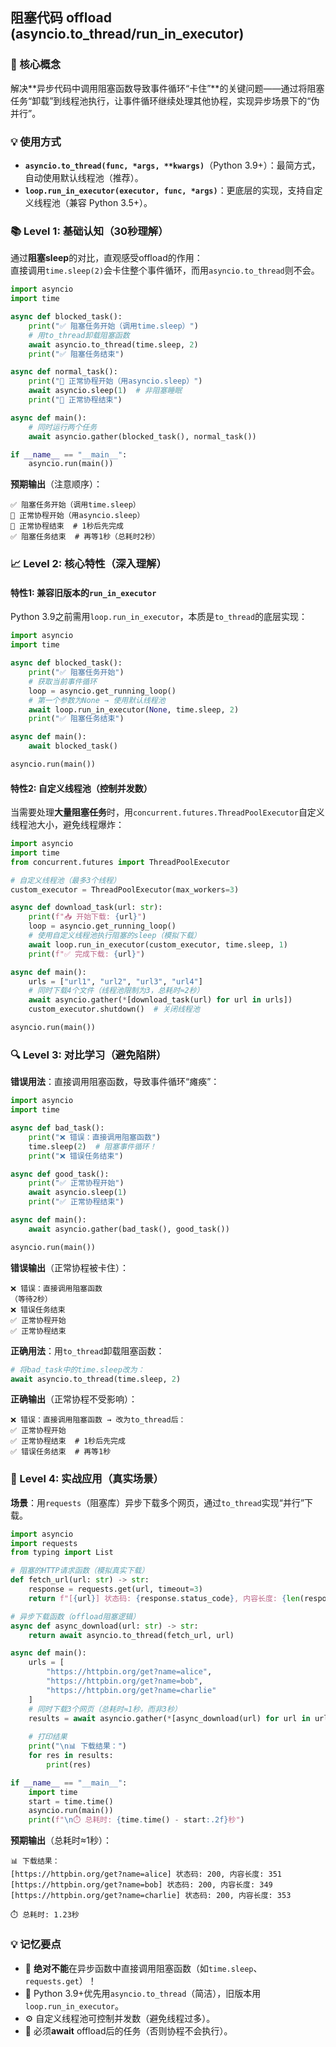 ## 阻塞代码 offload (asyncio.to_thread/run_in_executor)

### 🎯 核心概念
解决**异步代码中调用阻塞函数导致事件循环“卡住”**的关键问题——通过将阻塞任务“卸载”到线程池执行，让事件循环继续处理其他协程，实现异步场景下的“伪并行”。


### 💡 使用方式
- **`asyncio.to_thread(func, *args, **kwargs)`**（Python 3.9+）：最简方式，自动使用默认线程池（推荐）。  
- **`loop.run_in_executor(executor, func, *args)`**：更底层的实现，支持自定义线程池（兼容 Python 3.5+）。  


### 📚 Level 1: 基础认知（30秒理解）
通过**阻塞sleep**的对比，直观感受offload的作用：  
直接调用`time.sleep(2)`会卡住整个事件循环，而用`asyncio.to_thread`则不会。

```python
import asyncio
import time

async def blocked_task():
    print("✅ 阻塞任务开始（调用time.sleep）")
    # 用to_thread卸载阻塞函数
    await asyncio.to_thread(time.sleep, 2)  
    print("✅ 阻塞任务结束")

async def normal_task():
    print("🔄 正常协程开始（用asyncio.sleep）")
    await asyncio.sleep(1)  # 非阻塞睡眠
    print("🔄 正常协程结束")

async def main():
    # 同时运行两个任务
    await asyncio.gather(blocked_task(), normal_task())

if __name__ == "__main__":
    asyncio.run(main())
```

**预期输出**（注意顺序）：
```
✅ 阻塞任务开始（调用time.sleep）
🔄 正常协程开始（用asyncio.sleep）
🔄 正常协程结束  # 1秒后先完成
✅ 阻塞任务结束  # 再等1秒（总耗时2秒）
```


### 📈 Level 2: 核心特性（深入理解）

#### 特性1: 兼容旧版本的`run_in_executor`
Python 3.9之前需用`loop.run_in_executor`，本质是`to_thread`的底层实现：

```python
import asyncio
import time

async def blocked_task():
    print("✅ 阻塞任务开始")
    # 获取当前事件循环
    loop = asyncio.get_running_loop()
    # 第一个参数为None → 使用默认线程池
    await loop.run_in_executor(None, time.sleep, 2)  
    print("✅ 阻塞任务结束")

async def main():
    await blocked_task()

asyncio.run(main())
```


#### 特性2: 自定义线程池（控制并发数）
当需要处理**大量阻塞任务**时，用`concurrent.futures.ThreadPoolExecutor`自定义线程池大小，避免线程爆炸：

```python
import asyncio
import time
from concurrent.futures import ThreadPoolExecutor

# 自定义线程池（最多3个线程）
custom_executor = ThreadPoolExecutor(max_workers=3)

async def download_task(url: str):
    print(f"📥 开始下载: {url}")
    loop = asyncio.get_running_loop()
    # 使用自定义线程池执行阻塞的sleep（模拟下载）
    await loop.run_in_executor(custom_executor, time.sleep, 1)  
    print(f"✅ 完成下载: {url}")

async def main():
    urls = ["url1", "url2", "url3", "url4"]
    # 同时下载4个文件（线程池限制为3，总耗时≈2秒）
    await asyncio.gather(*[download_task(url) for url in urls])
    custom_executor.shutdown()  # 关闭线程池

asyncio.run(main())
```


### 🔍 Level 3: 对比学习（避免陷阱）
**错误用法**：直接调用阻塞函数，导致事件循环“瘫痪”：

```python
import asyncio
import time

async def bad_task():
    print("❌ 错误：直接调用阻塞函数")
    time.sleep(2)  # 阻塞事件循环！
    print("❌ 错误任务结束")

async def good_task():
    print("✅ 正常协程开始")
    await asyncio.sleep(1)
    print("✅ 正常协程结束")

async def main():
    await asyncio.gather(bad_task(), good_task())

asyncio.run(main())
```

**错误输出**（正常协程被卡住）：
```
❌ 错误：直接调用阻塞函数
（等待2秒）
❌ 错误任务结束
✅ 正常协程开始
✅ 正常协程结束
```

**正确用法**：用`to_thread`卸载阻塞函数：
```python
# 将bad_task中的time.sleep改为：
await asyncio.to_thread(time.sleep, 2)
```

**正确输出**（正常协程不受影响）：
```
❌ 错误：直接调用阻塞函数 → 改为to_thread后：
✅ 正常协程开始
✅ 正常协程结束  # 1秒后先完成
✅ 错误任务结束  # 再等1秒
```


### 🚀 Level 4: 实战应用（真实场景）
**场景**：用`requests`（阻塞库）异步下载多个网页，通过`to_thread`实现“并行”下载。

```python
import asyncio
import requests
from typing import List

# 阻塞的HTTP请求函数（模拟真实下载）
def fetch_url(url: str) -> str:
    response = requests.get(url, timeout=3)
    return f"[{url}] 状态码: {response.status_code}, 内容长度: {len(response.text)}"

# 异步下载函数（offload阻塞逻辑）
async def async_download(url: str) -> str:
    return await asyncio.to_thread(fetch_url, url)

async def main():
    urls = [
        "https://httpbin.org/get?name=alice",
        "https://httpbin.org/get?name=bob",
        "https://httpbin.org/get?name=charlie"
    ]
    # 同时下载3个网页（总耗时≈1秒，而非3秒）
    results = await asyncio.gather(*[async_download(url) for url in urls])
    
    # 打印结果
    print("\n📊 下载结果：")
    for res in results:
        print(res)

if __name__ == "__main__":
    import time
    start = time.time()
    asyncio.run(main())
    print(f"\n⏱️ 总耗时: {time.time() - start:.2f}秒")
```

**预期输出**（总耗时≈1秒）：
```
📊 下载结果：
[https://httpbin.org/get?name=alice] 状态码: 200, 内容长度: 351
[https://httpbin.org/get?name=bob] 状态码: 200, 内容长度: 349
[https://httpbin.org/get?name=charlie] 状态码: 200, 内容长度: 353

⏱️ 总耗时: 1.23秒
```


### 💡 记忆要点
- 🚫 **绝对不能**在异步函数中直接调用阻塞函数（如`time.sleep`、`requests.get`）！  
- 🎉 Python 3.9+优先用`asyncio.to_thread`（简洁），旧版本用`loop.run_in_executor`。  
- ⚙️ 自定义线程池可控制并发数（避免线程过多）。  
- 🔑 必须**await** offload后的任务（否则协程不会执行）。